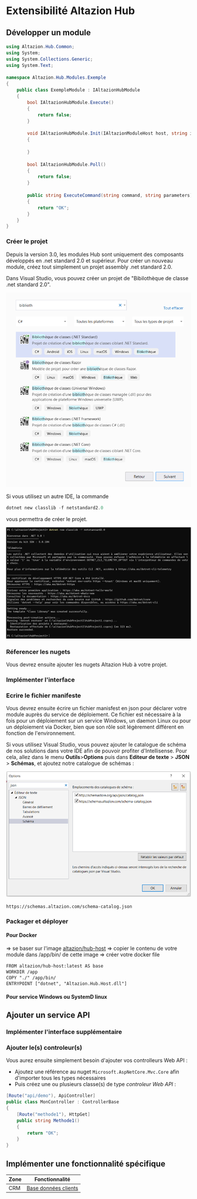 # Extensibilité Altazion Hub

## Développer un module

``` csharp
using Altazion.Hub.Common;
using System;
using System.Collections.Generic;
using System.Text;

namespace Altazion.Hub.Modules.Exemple
{
    public class ExempleModule : IAltazionHubModule
    {
        bool IAltazionHubModule.Execute()
        {
            return false;
        }

        void IAltazionHubModule.Init(IAltazionModuleHost host, string init)
        {
            
        }

        bool IAltazionHubModule.Poll()
        {
            return false;
        }

        public string ExecuteCommand(string command, string parameters)
        {
            return "OK";
        }
    }
}
```

### Créer le projet

Depuis la version 3.0, les modules Hub sont uniquement des composants développés en .net standard 2.0 et supérieur. Pour créer un nouveau module, créez tout simplement un projet assembly .net standard 2.0.

Dans Visual Studio, vous pouvez créer un projet de "Bibilothèque de classe .net standard 2.0".

![visual studio](index-visualstudio-hubproject.PNG)

Si vous utilisez un autre IDE, la commande 

```powershell
dotnet new classlib -f netstandard2.0
```

vous permettra de créer le projet.

![dotnet new classlig](index-dotnetnew-hubproject.PNG)

### Réferencer les nugets

Vous devrez ensuite ajouter les nugets Altazion Hub à votre projet.

### Implémenter l'interface

### Ecrire le fichier manifeste

Vous devrez ensuite écrire un fichier manisfest en json pour déclarer votre module auprès du service de déploiement. Ce fichier est nécessaire à la fois pour un déploiement sur un service Windows, un daemon Linux ou pour un déploiement via Docker, bien que son rôle soit légèrement différent en fonction de l'environnement.

Si vous utilisez Visual Studio, vous pouvez ajouter le catalogue de schéma de nos solutions dans votre IDE afin de pouvoir profiter d'Intellisense. Pour cela, allez dans le menu **Outils**>**Options** puis dans **Editeur de texte** > **JSON** > **Schémas**, et ajoutez notre catalogue de schémas :

![visual studio](index-visualstudio-schemaconfig.PNG)

`https://schemas.altazion.com/schema-catalog.json`


### Packager et déployer

#### Pour Docker

=> se baser sur l'image [altazion/hub-host](https://hub.docker.com/repository/docker/altazion/hub-host)
=> copier le contenu de votre module dans /app/bin/ de cette image
=> créer votre docker file 

```text
FROM altazion/hub-host:latest AS base
WORKDIR /app
COPY "./" /app/bin/
ENTRYPOINT ["dotnet", "Altazion.Hub.Host.dll"]
```

#### Pour service Windows ou SystemD linux

## Ajouter un service API

### Implémenter l'interface supplémentaire

### Ajouter le(s) controleur(s)

Vous aurez ensuite simplement besoin d'ajouter vos controlleurs Web API :

- Ajoutez une référence au nuget `Microsoft.AspNetCore.Mvc.Core` afin d'importer tous les types nécessaires
- Puis créez une ou plusieurs classe(s) de type _controleur Web API_ :

```csharp
[Route("api/demo"), ApiController]
public class MonController : ControllerBase
{
    [Route("methode1"), HttpGet]
    public string Methode1()
    {
        return "OK";
    }
}
```

## Implémenter une fonctionnalité spécifique

|Zone|Fonctionnalité|
|---|---|
|CRM|[Base données clients](crm/ICustomersRepositoryExt.md)